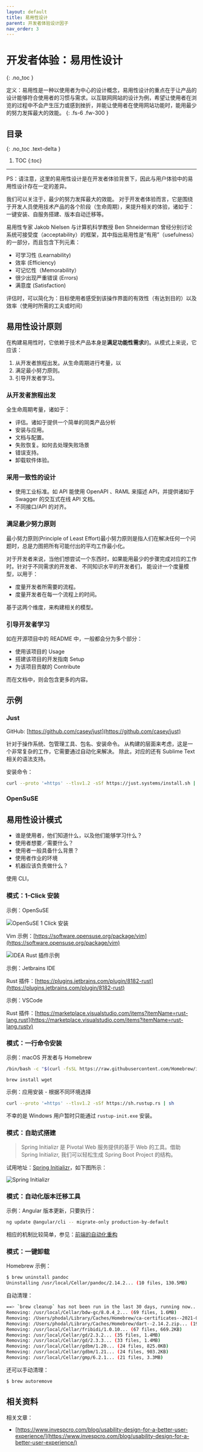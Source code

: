```yaml
---
layout: default
title: 易用性设计
parent: 开发者体验设计因子
nav_order: 3
---
```


# 开发者体验：易用性设计
{: .no_toc }


定义：易用性是一种以使用者为中心的设计概念，易用性设计的重点在于让产品的设计能够符合使用者的习惯与需求。以互联网网站的设计为例，希望让使用者在浏览的过程中不会产生压力或感到挫折，并能让使用者在使用网站功能时，能用最少的努力发挥最大的效能。
{: .fs-6 .fw-300 }

## 目录
{: .no_toc .text-delta }

1. TOC
{:toc}

---

PS：请注意，这里的易用性设计是在开发者体验背景下，因此与用户体验中的易用性设计存在一定的差异。

我们可以关注于，最少的努力发挥最大的效能。 对于开发者体验而言，它是围绕于开发人员使用技术产品的各个阶段（生命周期），来提升相关的体验，诸如于：一键安装、自服务搭建、版本自动迁移等。

易用性专家 Jakob Nielsen 与计算机科学教授 Ben Shneiderman 曾经分别讨论系统可接受度（acceptability）的框架，其中指出易用性是“有用”（usefulness）的一部分，而且包含下列元素：

- 可学习性 (Learnability)
- 效率 (Efficiency)
- 可记忆性（Memorability）
- 很少出现严重错误 (Errors)
- 满意度 (Satisfaction)

评估时，可以简化为：目标使用者感受到该操作界面的有效性（有达到目的）以及效率（使用时所需的工夫或时间）

## 易用性设计原则

在构建易用性时，它依赖于技术产品本身是**满足功能性需求**的。从模式上来说，它应该：

1. 从开发者旅程出发。从生命周期进行考量，以
2. 满足最小努力原则。 
3. 引导开发者学习。

### 从开发者旅程出发

全生命周期考量，诸如于：

- 评估。诸如于提供一个简单的同类产品分析
- 安装与应用。
- 文档与配置。
- 失败恢复。如何去处理失败场景
- 错误支持。
- 卸载软件体验。

### 采用一致性的设计

- 使用工业标准。如 API 能使用 OpenAPI 、RAML 来描述 API，并提供诸如于 Swagger 的交互式在线 API 文档。
- 不同接口/API 的对齐。

### 满足最少努力原则 

最小努力原则(Principle of Least Effort)最小努力原则是指人们在解决任何一个问题时，总是力图把所有可能付出的平均工作最小化。

对于开发者来说，当他们想尝试一个东西时，如果能用最少的步骤完成对应的工作时。针对于不同需求的开发者、 不同知识水平的开发者们， 能设计一个度量模型，以用于：

- 度量开发者所需要的流程。
- 度量开发者在每一个流程上的时间。

基于这两个维度，来构建相关的模型。

### 引导开发者学习

如在开源项目中的 README 中，一般都会分为多个部分：

- 使用该项目的 Usage
- 搭建该项目的开发指南 Setup
- 为该项目贡献的 Contribute 

而在文档中，则会包含更多的内容。

## 示例

### Just

GitHub: [https://github.com/casey/just](https://github.com/casey/just)

针对于操作系统、包管理工具、包名、安装命令。 从构建的层面来考虑，这是一个非常复杂的工作，它需要通过自动化来解决。 除此，对应的还有 Sublime Text 相关的语法支持。

安装命令：

```bash
curl --proto '=https' --tlsv1.2 -sSf https://just.systems/install.sh | bash -s -- --to DEST
```

### OpenSuSE 

## 易用性设计模式

- 谁是使用者，他们知道什么，以及他们能够学习什么？
- 使用者想要／需要什么？
- 使用者一般具备什么背景？
- 使用者作业的环境
- 机器应该负责做什么？

使用 CLI，

### 模式：1-Click 安装

示例：OpenSuSE

![OpenSuSE 1 Click 安装](/image/opensuse-1-click.png)

Vim 示例：[https://software.opensuse.org/package/vim](https://software.opensuse.org/package/vim)

![IDEA Rust 插件示例](/image/idea-rust-click.png)

示例：Jetbrains IDE

Rust 插件：[https://plugins.jetbrains.com/plugin/8182-rust](https://plugins.jetbrains.com/plugin/8182-rust)

示例：VSCode

Rust 插件：[https://marketplace.visualstudio.com/items?itemName=rust-lang.rust](https://marketplace.visualstudio.com/items?itemName=rust-lang.rustv)


### 模式：一行命令安装

示例：macOS 开发者与 Homebrew

```bash
/bin/bash -c "$(curl -fsSL https://raw.githubusercontent.com/Homebrew/install/HEAD/install.sh)"
```

```
brew install wget
```

示例：应用安装 - 根据不同环境选择

```bash
curl --proto '=https' --tlsv1.2 -sSf https://sh.rustup.rs | sh
```

不幸的是 Windows 用户暂时只能通过 `rustup-init.exe` 安装。

### 模式：自助式搭建

> Spring Initializr 是 Pivotal Web 服务提供的基于 Web 的工具。借助 Spring Initializr, 我们可以轻松生成 Spring Boot Project 的结构。

试用地址：[Spring Initializr](https://start.spring.io)，如下图所示：

![Spring Initializr](image/spring-initalizr.png)

### 模式：自动化版本迁移工具

示例：Angular 版本更新，只要执行：

```bash
ng update @angular/cli -- migrate-only production-by-default
```

相应的机制比较简单，参见：[前端的自动化重构](https://www.phodal.com/blog/frontend-auto-refactor/)

### 模式：一键卸载

Homebrew 示例：

```bash
$ brew uninstall pandoc
Uninstalling /usr/local/Cellar/pandoc/2.14.2... (10 files, 130.5MB)
```

自动清理：

```bash
==> `brew cleanup` has not been run in the last 30 days, running now...
Removing: /usr/local/Cellar/bdw-gc/8.0.4_2... (69 files, 1.6MB)
Removing: /Users/phodal/Library/Caches/Homebrew/ca-certificates--2021-09-30... (114.6KB)
Removing: /Users/phodal/Library/Caches/Homebrew/dart--2.14.2.zip... (196.2MB)
Removing: /usr/local/Cellar/fribidi/1.0.10... (67 files, 669.2KB)
Removing: /usr/local/Cellar/gd/2.3.2... (35 files, 1.4MB)
Removing: /usr/local/Cellar/gd/2.3.3... (33 files, 1.4MB)
Removing: /usr/local/Cellar/gdbm/1.20... (24 files, 825.0KB)
Removing: /usr/local/Cellar/gdbm/1.21... (24 files, 903.2KB)
Removing: /usr/local/Cellar/gmp/6.2.1... (21 files, 3.3MB)
```

还可以手动清理：

```bash
$ brew autoremove
```

## 相关资料

相关文章：

- [https://www.invespcro.com/blog/usability-design-for-a-better-user-experience/](https://www.invespcro.com/blog/usability-design-for-a-better-user-experience/)


